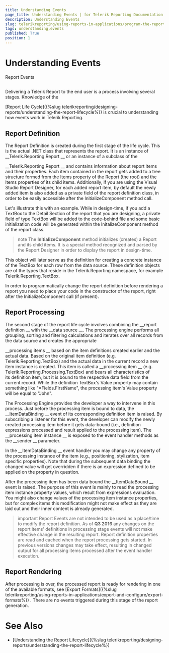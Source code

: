 ```yaml
---
title: Understanding Events
page_title: Understanding Events | for Telerik Reporting Documentation
description: Understanding Events
slug: telerikreporting/using-reports-in-applications/program-the-report-definition/report-events/understanding-events
tags: understanding,events
published: True
position: 1
---
```


# Understanding Events



Report Events
      


## 

Delivering a Telerik Report to the end user is a process involving several stages. Knowledge of the
          
[Report Life Cycle]({%slug telerikreporting/designing-reports/understanding-the-report-lifecycle%})
 is crucial to understanding how events work in
          Telerik Reporting.
        


## Report Definition

The Report Definition is created during the first stage of the life cycle. This is the actual .NET class
          that represents the report. It is an instance of 
__Telerik.Reporting.Report
__ or an instance of a subclass of the 
          
__Telerik.Reporting.Report
__ and contains information
          about report items and their properties. Each item contained in the report gets added to a tree structure formed 
          from the Items property of the Report (the root) and the Items properties of its child items. 
          Additionally, if you are using the Visual Studio Report Designer,
          for each added report item, by default the newly added item is also added as a private field of the report definition class,
          in order to be easily accessible after the InitializeComponent method call.
        


Let's illustrate this with an example. While in design-time, if you add a TextBox to the Detail Section of the report
          that you are designing, a private field of type TextBox will be added to the code-behind file and some basic initialization code
          will be generated within the InitalizeComponent method of the report class.
        


>note The  __InitializeComponent__  method initializes (creates) a Report and its            child items. It is a special method recognized and parsed by the Report Designer in order to display the report in            design-time.          


This object will later serve as the definition for creating a concrete instance of the TextBox for each row from the
          data source. These definition objects are of the types that reside in the Telerik.Reporting namespace, for example
          Telerik.Reporting.TextBox.
        


In order to programmatically change the report definition before rendering a report you need to place your code in the constructor of the report, 
          right after the InitializeComponent call (if present).
        


## Report Processing

The second stage of the report life cycle involves combining the 
__report definition
__          with the 
__data source
__. The processing engine performs all grouping, sorting and
          filtering calculations and iterates over all records from the data source and creates the appropriate
          
__processing items
__ based on the item definitions created earlier and the actual data.
          Based on the original item definition (e.g. Telerik.Reporting.TextBox) and the actual data in the current
          record a new item instance is created. This item is called a 
__processing item
__ 
          (e.g. Telerik.Reporting.Processing.TextBox)
          and bears all characteristics of its definition item, but it is bound to the respective data field from the current
          record. While the definition TextBox's Value property may contain something like "=Fields.FirstName", the processing
          item's Value property will be equal to "John".
        


The Processing Engine provides the developer a way to intervene in this process. Just before the
          processing item is bound to data, the 
__ItemDataBinding
__ event of its corresponding definition item
          is raised. By subscribing a listener for this event, the developer can modify the newly created processing item before it gets data-bound
          (i.e., definition expressions processed and result applied to the processing item).
          The 
__processing item instance
__ is exposed to the event handler methods as 
          the 
__sender
__ parameter.
        


In the 
__ItemDataBinding
__ event handler you may change any property of the processing instance of the item
          (e.g., positioning, stylization, item specific properties). Note that during the subsequent data binding the changed value 
          will get overridden if there is an expression defined to be applied on the property in question.
        


After the processing item has been data bound the 
__ItemDataBound
__ event
          is raised. The purpose of this event is mainly to read the processing item instance property values,
          which result from expressions evaluation. You might also change values of the processing item instance properties,
          but for complex items this modification might not make effect as they are laid out and their inner content is already generated.
        


>important Report Events are not intended to be used as a place/time to modify the report definition.            As of  __Q3 2016__  any changes on the report items' definitions            in processing stage events will not make effective change in the resulting report.            Report definition properties are read and cached when the report processing gets started.            In previous versions changes may take effect, resulting in changed output for all processing items             processed after the event handler execution.          


## Report Rendering

After processing is over, the processed report is ready for rendering in one of the available formats, see 
[Export Formats]({%slug telerikreporting/using-reports-in-applications/export-and-configure/export-formats%})
.
          There are no events triggered during this stage of the report generation.
        


# See Also


 * [Understanding the Report Lifecycle]({%slug telerikreporting/designing-reports/understanding-the-report-lifecycle%})

